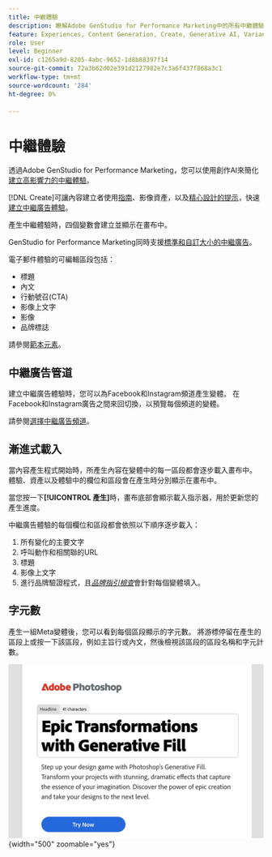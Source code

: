 ```yaml
---
title: 中繼體驗
description: 瞭解Adobe GenStudio for Performance Marketing中的所有中繼體驗。
feature: Experiences, Content Generation, Create, Generative AI, Variant Generation
role: User
level: Beginner
exl-id: c1265a9d-8205-4abc-9652-1d8b88397f14
source-git-commit: 72a3b62d02e391d2127982e7c3a6f437f868a3c1
workflow-type: tm+mt
source-wordcount: '284'
ht-degree: 0%

---
```


# 中繼體驗

透過Adobe GenStudio for Performance Marketing，您可以使用創作AI來簡化[建立高影響力的中繼體驗](/help/user-guide/create/create-meta-ad.md)。

[!DNL Create]可讓內容建立者使用[指南](/help/user-guide/guidelines/overview.md)、影像資產，以及[精心設計的提示](/help/user-guide/effective-prompts.md)，快速[建立中繼廣告體驗](/help/user-guide/create/create-meta-ad.md)。

產生中繼體驗時，四個變數會建立並顯示在畫布中。

GenStudio for Performance Marketing同時支援[標準和自訂大小的中繼廣告](/help/user-guide/content/best-practices-for-templates.md#follow-channel-specific-template-guidelines)。

電子郵件體驗的可編輯區段包括：

* 標題
* 內文
* 行動號召(CTA)
* 影像上文字
* 影像
* 品牌標誌

請參閱[範本元素](/help/user-guide/content/use-templates.md#template-elements)。

<!-- ## Meta ad capabilities

Content creators and marketers can produce brand-consistent Meta ad experiences in GenStudio for Performance Marketing. -->

## 中繼廣告管道

建立中繼廣告體驗時，您可以為Facebook和Instagram頻道產生變體。 在Facebook和Instagram廣告之間來回切換，以預覽每個頻道的變體。

請參閱[選擇中繼廣告頻道](/help/user-guide/create/create-meta-ad.md#choose-meta-ads-channel)。

## 漸進式載入

當內容產生程式開始時，所產生內容在變體中的每一區段都會逐步載入畫布中。 體驗、資產以及體驗中的欄位和區段會在產生時分別顯示在畫布中。

當您按一下&#x200B;**[!UICONTROL 產生]**&#x200B;時，畫布底部會顯示載入指示器，用於更新您的產生進度。

中繼廣告體驗的每個欄位和區段都會依照以下順序逐步載入：

1. 所有變化的主要文字
1. 呼叫動作和相關聯的URL
1. 標題
1. 影像上文字
1. 進行品牌驗證程式，且&#x200B;[_品牌指引檢查_](/help/user-guide/guidelines/brand-validation.md#brand-guidelines-check)&#x200B;會針對每個變體填入。

## 字元數

產生一組Meta變體後，您可以看到每個區段顯示的字元數。 將游標停留在產生的區段上或按一下該區段，例如主旨行或內文，然後檢視該區段的區段名稱和字元計數。

![字元計數](/help/assets/character-count.png){width="500" zoomable="yes"}
